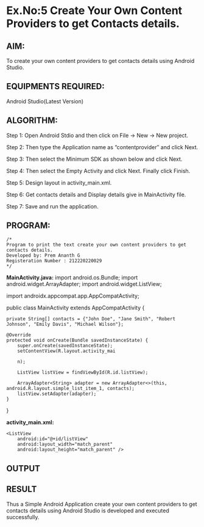 
# Ex.No:5 Create Your Own Content Providers to get Contacts details.


## AIM:

To create your own content providers to get contacts details using Android Studio.

## EQUIPMENTS REQUIRED:

Android Studio(Latest Version)

## ALGORITHM:

Step 1: Open Android Stdio and then click on File -> New -> New project.

Step 2: Then type the Application name as “contentprovider″ and click Next. 

Step 3: Then select the Minimum SDK as shown below and click Next.

Step 4: Then select the Empty Activity and click Next. Finally click Finish.

Step 5: Design layout in activity_main.xml.

Step 6: Get contacts details and Display details give in MainActivity file.

Step 7: Save and run the application.

## PROGRAM:
```
/*
Program to print the text create your own content providers to get contacts details.
Developed by: Prem Ananth G
Registeration Number : 212220220029
*/
```
**MainActivity.java:**
import android.os.Bundle;
import android.widget.ArrayAdapter;
import android.widget.ListView;

import androidx.appcompat.app.AppCompatActivity;

public class MainActivity extends AppCompatActivity {

    private String[] contacts = {"John Doe", "Jane Smith", "Robert Johnson", "Emily Davis", "Michael Wilson"};

    @Override
    protected void onCreate(Bundle savedInstanceState) {
        super.onCreate(savedInstanceState);
        setContentView(R.layout.activity_mai
        
        n);

        ListView listView = findViewById(R.id.listView);

        ArrayAdapter<String> adapter = new ArrayAdapter<>(this, android.R.layout.simple_list_item_1, contacts);
        listView.setAdapter(adapter);
    }
}

**activity_main.xml:**

<RelativeLayout xmlns:android="http://schemas.android.com/apk/res/android"
    xmlns:tools="http://schemas.android.com/tools"
    android:layout_width="match_parent"
    android:layout_height="match_parent"
    android:paddingLeft="16dp"
    android:paddingTop="16dp"
    android:paddingRight="16dp"
    android:paddingBottom="16dp"
    tools:context=".MainActivity">

    <ListView
        android:id="@+id/listView"
        android:layout_width="match_parent"
        android:layout_height="match_parent" />

</RelativeLayout>

## OUTPUT



## RESULT
Thus a Simple Android Application create your own content providers to get contacts details using Android Studio is developed and executed successfully.
